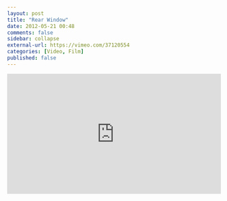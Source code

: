 ```yaml
---
layout: post
title: "Rear Window"
date: 2012-05-21 00:48
comments: false
sidebar: collapse
external-url: https://vimeo.com/37120554
categories: [Video, Film]
published: false
---
```

<div class="flex-video"><iframe src="http://player.vimeo.com/video/37120554" width="500" height="281" frameborder="0" webkitAllowFullScreen mozallowfullscreen allowFullScreen></iframe></div>
